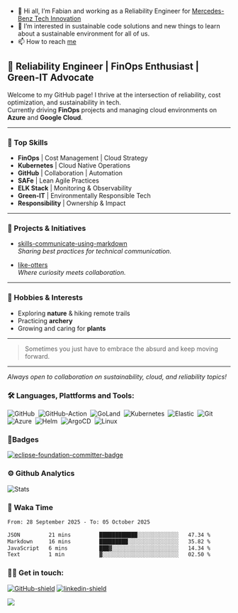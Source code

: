 - 👋 Hi all, I’m Fabian and working as a Reliability Engineer for [Mercedes-Benz Tech Innovation](https://www.mercedes-benz-techinnovation.com/en)
- 👀 I’m interested in sustainable code solutions and new things to learn about a sustainable environment for all of us.
- 📫 How to reach [me](#-get-in-touch)

## 🚀 Reliability Engineer | FinOps Enthusiast | Green-IT Advocate

Welcome to my GitHub page! I thrive at the intersection of reliability, cost optimization, and sustainability in tech.  
Currently driving **FinOps** projects and managing cloud environments on **Azure** and **Google Cloud**.

---

### 🔧 Top Skills
- **FinOps** | Cost Management | Cloud Strategy
- **Kubernetes** | Cloud Native Operations
- **GitHub** | Collaboration | Automation
- **SAFe** | Lean Agile Practices
- **ELK Stack** | Monitoring & Observability
- **Green-IT** | Environmentally Responsible Tech
- **Responsibility** | Ownership & Impact

---

### 🌱 Projects & Initiatives

- [skills-communicate-using-markdown](https://github.com/FaGru3n/skills-communicate-using-markdown)  
  *Sharing best practices for technical communication.*

- [like-otters](https://github.com/FaGru3n/like-otters)  
  *Where curiosity meets collaboration.*

---

### 🌿 Hobbies & Interests

- Exploring **nature** & hiking remote trails
- Practicing **archery**
- Growing and caring for **plants**

---

> Sometimes you just have to embrace the absurd and keep moving forward.

---

_Always open to collaboration on sustainability, cloud, and reliability topics!_

### 🛠 Languages, Plattforms and Tools:

![GitHub][GitHub-badge]&nbsp;
![GitHub-Action][GitHub-Action-badge]&nbsp;
![GoLand][GoLand-badge]&nbsp;
![Kubernetes][Kubernetes-badge]&nbsp;
![Elastic][Elastic-badge]&nbsp;
![Git][Git-badge]&nbsp;
![Azure][Azure-badge]&nbsp;
![Helm][Helm-badge]&nbsp;
![ArgoCD][ArgoCD-badge]&nbsp;
![Linux][Linux-badge]&nbsp;

### 🏅Badges

[![eclipse-foundation-committer-badge](https://github.com/FaGru3n/FaGru3n/assets/121097161/ec8d621c-580b-4d97-a582-3aaddd6bc0a4)](https://www.credly.com/badges/dd3a0aac-5497-47df-b76b-4a8e1d1c16b5/public_url)

###  ⚙️ Github Analytics

![Stats](https://github-readme-stats.vercel.app/api?username=FaGru3n&count_private=false&show_icons=true&theme=gotham)

### 📝 Waka Time

<!--START_SECTION:waka-->

```txt
From: 28 September 2025 - To: 05 October 2025

JSON         21 mins         ████████████░░░░░░░░░░░░░   47.34 %
Markdown     16 mins         █████████░░░░░░░░░░░░░░░░   35.82 %
JavaScript   6 mins          ███▓░░░░░░░░░░░░░░░░░░░░░   14.34 %
Text         1 min           ▓░░░░░░░░░░░░░░░░░░░░░░░░   02.50 %
```

<!--END_SECTION:waka-->

### 🤝🏻 Get in touch:

[![GitHub-shield][GitHub-badge]][GitHub-Issue-link]
[![linkedin-shield][LinkedIn-shield]][LinkedIn-link]

![][Profile-Counter]
<!--- Links --->
[LinkedIn-link]:   https://www.linkedin.com/in/fabian-gr%C3%BCn-b61b28251/
[GitHub-Issue-link]: https://github.com/FaGru3n/like-otters/issues/new/choose
[LinkedIn-shield]: https://img.shields.io/badge/LinkedIn-0A66C2.svg?style=for-the-badge&logo=LinkedIn&logoColor=black
[Git-badge]: https://img.shields.io/badge/Git-F05032.svg?style=for-the-badge&logo=Git&logoColor=black
[GitHub-badge]: https://img.shields.io/badge/GitHub-181717.svg?style=for-the-badge&logo=GitHub&logoColor=white
[GitHub-Action-badge]: https://img.shields.io/badge/GitHub%20Actions-2088FF.svg?style=for-the-badge&logo=GitHub-Actions&logoColor=black
[Azure-badge]: https://img.shields.io/badge/Microsoft%20Azure-0078D4.svg?style=for-the-badge&logo=Microsoft-Azure&logoColor=black
[ArgoCD-badge]: https://img.shields.io/badge/Argo-EF7B4D.svg?style=for-the-badge&logo=Argo&logoColor=black
[Elastic-badge]: https://img.shields.io/badge/Elastic-005571.svg?style=for-the-badge&logo=Elastic&logoColor=white
[GoLand-badge]: https://img.shields.io/badge/GoLand-000000.svg?style=for-the-badge&logo=GoLand&logoColor=white
[Linux-badge]: https://img.shields.io/badge/Linux-FCC624.svg?style=for-the-badge&logo=Linux&logoColor=black
[Kubernetes-badge]: https://img.shields.io/badge/Kubernetes-326CE5.svg?style=for-the-badge&logo=Kubernetes&logoColor=white
[Helm-badge]: https://img.shields.io/badge/Helm-0F1689.svg?style=for-the-badge&logo=Helm&logoColor=white
[Eclipse-Tractus-X-Link]: https://eclipse-tractusx.github.io/
[Profile-Counter]: https://komarev.com/ghpvc/?username=fagru3n&style=for-the-badge&label=profile+view+counter
